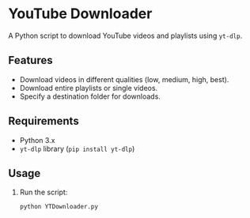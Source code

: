 # YouTube Downloader

A Python script to download YouTube videos and playlists using `yt-dlp`.

## Features
- Download videos in different qualities (low, medium, high, best).
- Download entire playlists or single videos.
- Specify a destination folder for downloads.

## Requirements
- Python 3.x
- `yt-dlp` library (`pip install yt-dlp`)

## Usage
1. Run the script:
   ```bash
   python YTDownloader.py